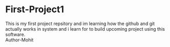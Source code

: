 # First-Project1
This is my first project repsitory and im learning how the github and git actually works in system and i learn for to build upcoming project using this software.<br>
Author-Mohit
